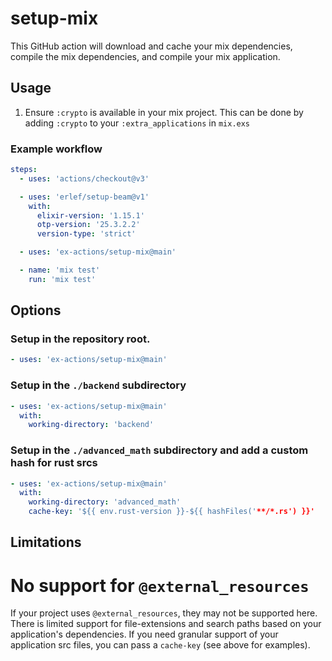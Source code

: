 # setup-mix

This GitHub action will download and cache your mix dependencies, compile the
mix dependencies, and compile your mix application.

## Usage

1. Ensure `:crypto` is available in your mix project. This can be done by
   adding `:crypto` to your `:extra_applications` in `mix.exs`

### Example workflow

```yml
steps:
  - uses: 'actions/checkout@v3'

  - uses: 'erlef/setup-beam@v1'
    with:
      elixir-version: '1.15.1'
      otp-version: '25.3.2.2'
      version-type: 'strict'

  - uses: 'ex-actions/setup-mix@main'

  - name: 'mix test'
    run: 'mix test'
```

## Options

### Setup in the repository root.

```yml
- uses: 'ex-actions/setup-mix@main'
```

### Setup in the `./backend` subdirectory

```yml
- uses: 'ex-actions/setup-mix@main'
  with:
    working-directory: 'backend'
```

### Setup in the `./advanced_math` subdirectory and add a custom hash for rust srcs

```yml
- uses: 'ex-actions/setup-mix@main'
  with:
    working-directory: 'advanced_math'
    cache-key: '${{ env.rust-version }}-${{ hashFiles('**/*.rs') }}'
```

## Limitations

# No support for `@external_resources`

If your project uses `@external_resources`, they may not be supported here.
There is limited support for file-extensions and search paths based on your
application's dependencies. If you need granular support of your application
src files, you can pass a `cache-key` (see above for examples).
